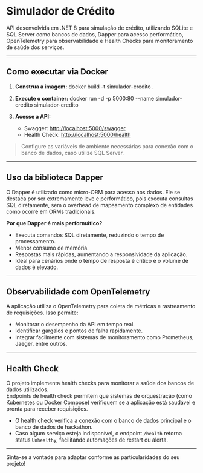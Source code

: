 # Simulador de Crédito

API desenvolvida em .NET 8 para simulação de crédito, utilizando SQLite e SQL Server como bancos de dados, Dapper para acesso performático, OpenTelemetry para observabilidade e Health Checks para monitoramento de saúde dos serviços.

---

## Como executar via Docker

1. **Construa a imagem:**
   docker build -t simulador-credito .

2. **Execute o container:**
   docker run -d -p 5000:80 --name simulador-credito simulador-credito


3. **Acesse a API:**
   - Swagger: [http://localhost:5000/swagger](http://localhost:5000/swagger)
   - Health Check: [http://localhost:5000/health](http://localhost:5000/health)

> Configure as variáveis de ambiente necessárias para conexão com o banco de dados, caso utilize SQL Server.

---

## Uso da biblioteca Dapper

O Dapper é utilizado como micro-ORM para acesso aos dados. Ele se destaca por ser extremamente leve e performático, pois executa consultas SQL diretamente, sem o overhead de mapeamento complexo de entidades como ocorre em ORMs tradicionais.

**Por que Dapper é mais performático?**
- Executa comandos SQL diretamente, reduzindo o tempo de processamento.
- Menor consumo de memória.
- Respostas mais rápidas, aumentando a responsividade da aplicação.
- Ideal para cenários onde o tempo de resposta é crítico e o volume de dados é elevado.

---

## Observabilidade com OpenTelemetry

A aplicação utiliza o OpenTelemetry para coleta de métricas e rastreamento de requisições. Isso permite:
- Monitorar o desempenho da API em tempo real.
- Identificar gargalos e pontos de falha rapidamente.
- Integrar facilmente com sistemas de monitoramento como Prometheus, Jaeger, entre outros.

---

## Health Check

O projeto implementa health checks para monitorar a saúde dos bancos de dados utilizados.  
Endpoints de health check permitem que sistemas de orquestração (como Kubernetes ou Docker Compose) verifiquem se a aplicação está saudável e pronta para receber requisições.

- O health check verifica a conexão com o banco de dados principal e o banco de dados de hackathon.
- Caso algum serviço esteja indisponível, o endpoint `/health` retorna status `Unhealthy`, facilitando automações de restart ou alerta.

---

Sinta-se à vontade para adaptar conforme as particularidades do seu projeto!
